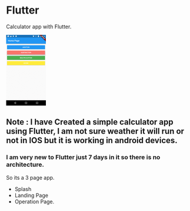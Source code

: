 # Flutter
Calculator app with Flutter. 

![](Webp.net-gifmaker.gif)

## Note : I have Created a simple calculator app using Flutter, I am not sure weather it will run or not in IOS but it is working in android devices.

### I am very new to Flutter just 7 days in it so there is no architecture.

So its a 3 page app.
- Splash
- Landing Page
- Operation Page.



